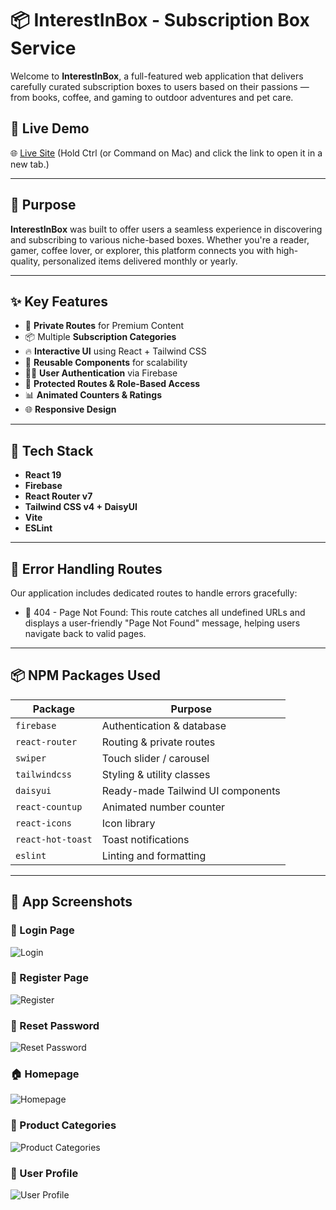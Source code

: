 # 📦 InterestInBox - Subscription Box Service

Welcome to **InterestInBox**, a full-featured web application that delivers carefully curated subscription boxes to users based on their passions — from books, coffee, and gaming to outdoor adventures and pet care.

## 🚀 Live Demo

🌐 [Live Site](https://subscription-service-2346.web.app/) (Hold Ctrl (or Command on Mac) and click the link to open it in a new tab.)

---

## 🎯 Purpose

**InterestInBox** was built to offer users a seamless experience in discovering and subscribing to various niche-based boxes. Whether you're a reader, gamer, coffee lover, or explorer, this platform connects you with high-quality, personalized items delivered monthly or yearly.

---

## ✨ Key Features

- 🔐 **Private Routes** for Premium Content
- 📦 Multiple **Subscription Categories**
- 🔥 **Interactive UI** using React + Tailwind CSS
- 🔁 **Reusable Components** for scalability
- 🧑‍💼 **User Authentication** via Firebase
- 🧭 **Protected Routes & Role-Based Access**
- 📊 **Animated Counters & Ratings**
- 🌐 **Responsive Design**

---

## 🧰 Tech Stack

- **React 19**
- **Firebase**
- **React Router v7**
- **Tailwind CSS v4 + DaisyUI**
- **Vite**
- **ESLint**

---

## 🚧 Error Handling Routes

Our application includes dedicated routes to handle errors gracefully:

- 🚫 404 - Page Not Found:
  This route catches all undefined URLs and displays a user-friendly "Page Not Found" message, helping users navigate back to valid pages.

---

## 📦 NPM Packages Used

| Package           | Purpose                           |
| ----------------- | --------------------------------- |
| `firebase`        | Authentication & database         |
| `react-router`    | Routing & private routes          |
| `swiper`          | Touch slider / carousel           |
| `tailwindcss`     | Styling & utility classes         |
| `daisyui`         | Ready-made Tailwind UI components |
| `react-countup`   | Animated number counter           |
| `react-icons`     | Icon library                      |
| `react-hot-toast` | Toast notifications               |
| `eslint`          | Linting and formatting            |

---

## 📸 App Screenshots

### 🔐 Login Page

![Login](https://i.ibb.co/yntVWQ1w/login.png)

### 📝 Register Page

![Register](https://i.ibb.co/TxDtCnK7/register.png)

### 🔁 Reset Password

![Reset Password](https://i.ibb.co/nNT3kXB6/reset-password.png)

### 🏠 Homepage

![Homepage](https://i.ibb.co/9kYRCRFT/banner.png)

### 📂 Product Categories

![Product Categories](https://i.ibb.co/tT8Pm1DC/products.png)

### 👤 User Profile

![User Profile](https://i.ibb.co/SDHmsPhK/profile.png)
